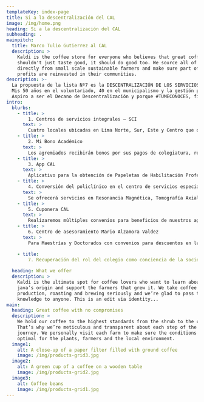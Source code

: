 ```yaml
---
templateKey: index-page
title: Si a la descentralización del CAL
image: /img/home.png
heading: Si a la descentralización del CAL
subheading: .
mainpitch:
  title: Marco Tulio Gutierrez al CAL
  description: >
    Kaldi is the coffee store for everyone who believes that great coffee
    shouldn't just taste good, it should do good too. We source all of our beans
    directly from small scale sustainable farmers and make sure part of the
    profits are reinvested in their communities.
description: >-
  La propuesta de la lista Nº7 es la DESCENTRALIZACIÓN DE LOS SERVICIOS y que el Colegio, desde hace algunos años silencioso frente a los problemas político-constitucionales y la formación de las leyes, recupere su condición de voz firme y serena como conciencia jurídica de sociedad.
  Mis 50 años en el voluntariado, 40 en el municipalismo y la gestión pública, 22 como profesor universitario y 20 en la actividad gremial en nuestro Colegio, me han enseñado a escuchar a todos y aprender de todos, y a la vez ser firme en las decisiones que adopto y a cumplir lo que prometo.
  Aspiro a ser el Decano de Descentralización y porque #TUMECONOCES, firmo este compromiso de cumplir con mi Plan de Gobierno 2020-2021.
intro:
  blurbs:
    - title: >
        1. Centros de servicios integrales – SCI
      text: >
        Cuatro locales ubicadas en Lima Norte, Sur, Este y Centro que ofrecerán Salón de esparcimiento del adulto mayor, para eventos sociales y guardería, cancha de grass sintético, velatorio, anfiteatro para 100 personas con aulas de capacitación, cabina de internet, oficina de atención de reclamos y consultorios de especialidades médicas.
    - title: >
        2. Mi Bono Académico
      text: >
        Los agremiados recibirán bonos por sus pagos de colegiatura, redimibles por igual 
    - title: >
        3. App CAL
      text: >
        Aplicativo para la obtención de Papeletas de Habilitación Profesional, Constancias de Habilitación Electrónica, pagos de cuotas y salones virtuales desde el celular.
    - title: >
        4. Conversión del policlínico en el centro de servicios especiales de imagenología
      text: >
        Se ofrecerá servicios en Resonancia Magnética, Tomografía Axial Computarizada y Mamografía Tridimensional.
    - title: >
        5. Cuponera CAL
      text: >
        Realizaremos múltiples convenios para beneficios de nuestros agremiados en Descuentos en atención Médica y Cirugía en clínicas privadas, así como descuentos en tiendas por departamentos y centros comerciales. 
    - title: >
        6. Centro de asesoramiento Mario Alzamora Valdez
      text: >
        Para Maestrías y Doctorados con convenios para descuentos en las universidades licenciadas por SUNEDU y apoyo gratuito para la obtención de los grados; y becas en alianzas con universidades internacionales.

    - title:
        7. Recuperación del rol del colegio como conciencia de la sociedad.
  
  heading: What we offer
  description: >
    Kaldi is the ultimate spot for coffee lovers who want to learn about their
    java’s origin and support the farmers that grew it. We take coffee
    production, roasting and brewing seriously and we’re glad to pass that
    knowledge to anyone. This is an edit via identity...
main:
  heading: Great coffee with no compromises
  description: >
    We hold our coffee to the highest standards from the shrub to the cup.
    That’s why we’re meticulous and transparent about each step of the coffee’s
    journey. We personally visit each farm to make sure the conditions are
    optimal for the plants, farmers and the local environment.
  image1:
    alt: A close-up of a paper filter filled with ground coffee
    image: /img/products-grid3.jpg
  image2:
    alt: A green cup of a coffee on a wooden table
    image: /img/products-grid2.jpg
  image3:
    alt: Coffee beans
    image: /img/products-grid1.jpg
---
```

